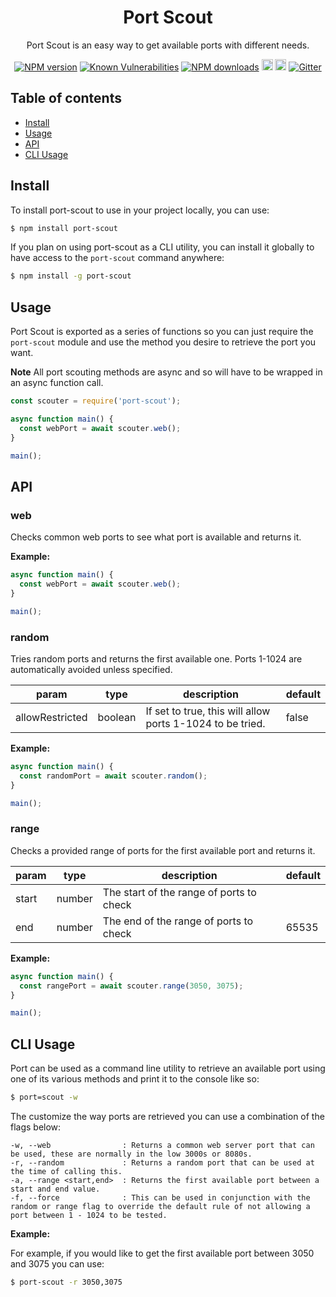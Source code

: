 <div align="center">

# Port Scout

Port Scout is an easy way to get available ports with different needs.

</div>

<div align="center">

[![NPM version](https://img.shields.io/npm/v/port-scout.svg?style=flat)](https://www.npmjs.com/package/port-scout)
[![Known Vulnerabilities](https://snyk.io/test/github/robertcorponoi/port-scout/badge.svg)](https://snyk.io/test/github/robertcorponoi/port-scout)
[![NPM downloads](https://img.shields.io/npm/dm/port-scout.svg?style=flat)](https://www.npmjs.com/package/port-scout)
<a href="https://badge.fury.io/js/port-scout"><img src="https://img.shields.io/github/issues/robertcorponoi/port-scout.svg" alt="issues" height="18"></a>
<a href="https://badge.fury.io/js/port-scout"><img src="https://img.shields.io/github/license/robertcorponoi/port-scout.svg" alt="license" height="18"></a>
[![Gitter](https://badges.gitter.im/gitterHQ/gitter.svg)](https://gitter.im/robertcorponoi)

</div>

## **Table of contents**

- [Install](#install)
- [Usage](#usage)
- [API](#api)
- [CLI Usage](#cli-usage)

## **Install**

To install port-scout to use in your project locally, you can use:

```bash
$ npm install port-scout
```

If you plan on using port-scout as a CLI utility, you can install it globally to have access to the `port-scout` command anywhere:

```bash
$ npm install -g port-scout
```

## **Usage**

Port Scout is exported as a series of functions so you can just require the `port-scout` module and use the method you desire to retrieve the port you want.

**Note** All port scouting methods are async and so will have to be wrapped in an async function call.

```js
const scouter = require('port-scout');

async function main() {
  const webPort = await scouter.web();
}

main();
```

## **API**

### **web**

Checks common web ports to see what port is available and returns it.

**Example:**

```js
async function main() {
  const webPort = await scouter.web();
}

main();
```

### **random**

Tries random ports and returns the first available one. Ports 1-1024 are automatically avoided unless specified.

| param           	| type    	| description                                               	| default 	|
|-----------------	|---------	|-----------------------------------------------------------	|---------	|
| allowRestricted 	| boolean 	| If set to true, this will allow ports 1-1024 to be tried. 	| false   	|

**Example:**

```js
async function main() {
  const randomPort = await scouter.random();
}

main();
```

### **range**

Checks a provided range of ports for the first available port and returns it.

| param 	| type   	| description                              	| default 	|
|-------	|--------	|------------------------------------------	|---------	|
| start 	| number 	| The start of the range of ports to check 	|         	|
| end   	| number 	| The end of the range of ports to check   	| 65535   	|

**Example:**

```js
async function main() {
  const rangePort = await scouter.range(3050, 3075);
}

main();
```

## **CLI Usage**

Port can be used as a command line utility to retrieve an available port using one of its various methods and print it to the console like so:

```bash
$ port=scout -w
```

The customize the way ports are retrieved you can use a combination of the flags below:

```
-w, --web                : Returns a common web server port that can be used, these are normally in the low 3000s or 8080s.
-r, --random             : Returns a random port that can be used at the time of calling this.
-a, --range <start,end>  : Returns the first available port between a start and end value.
-f, --force              : This can be used in conjunction with the random or range flag to override the default rule of not allowing a port between 1 - 1024 to be tested.
```

**Example:**

For example, if you would like to get the first available port between 3050 and 3075 you can use:

```bash
$ port-scout -r 3050,3075
```